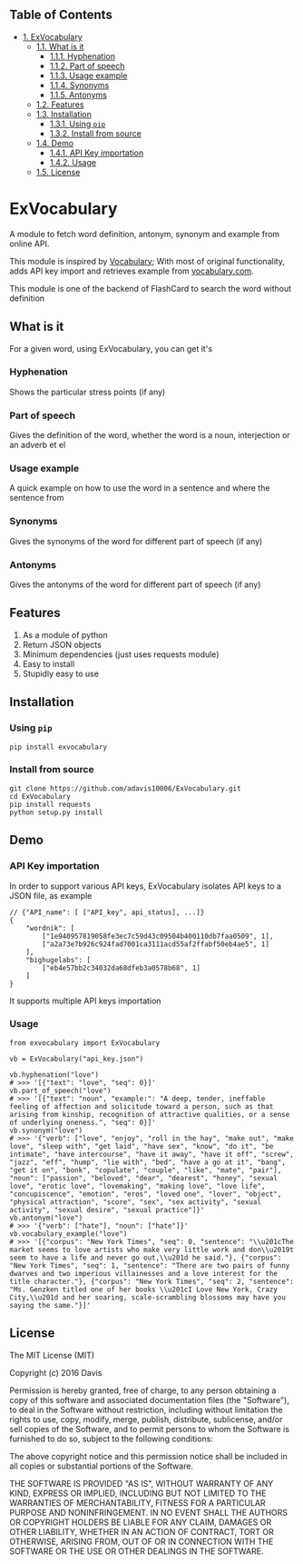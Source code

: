 <div id="table-of-contents">
<h2>Table of Contents</h2>
<div id="text-table-of-contents">
<ul>
<li><a href="#orgheadline15">1. ExVocabulary</a>
<ul>
<li><a href="#orgheadline6">1.1. What is it</a>
<ul>
<li><a href="#orgheadline1">1.1.1. Hyphenation</a></li>
<li><a href="#orgheadline2">1.1.2. Part of speech</a></li>
<li><a href="#orgheadline3">1.1.3. Usage example</a></li>
<li><a href="#orgheadline4">1.1.4. Synonyms</a></li>
<li><a href="#orgheadline5">1.1.5. Antonyms</a></li>
</ul>
</li>
<li><a href="#orgheadline7">1.2. Features</a></li>
<li><a href="#orgheadline10">1.3. Installation</a>
<ul>
<li><a href="#orgheadline8">1.3.1. Using <code>pip</code></a></li>
<li><a href="#orgheadline9">1.3.2. Install from source</a></li>
</ul>
</li>
<li><a href="#orgheadline13">1.4. Demo</a>
<ul>
<li><a href="#orgheadline11">1.4.1. API Key importation</a></li>
<li><a href="#orgheadline12">1.4.2. Usage</a></li>
</ul>
</li>
<li><a href="#orgheadline14">1.5. License</a></li>
</ul>
</li>
</ul>
</div>
</div>


# ExVocabulary<a id="orgheadline15"></a>

A module to fetch word definition, antonym, synonym and example from online API.

This module is inspired by [Vocabulary](https://github.com/prodicus/vocabulary); With most of original functionality, adds
API key import and retrieves example from [vocabulary.com](http://vocabulary.com).

This module is one of the backend of FlashCard to search the word without definition

## What is it<a id="orgheadline6"></a>

For a given word, using ExVocabulary, you can get it's

### Hyphenation<a id="orgheadline1"></a>

Shows the particular stress points (if any)

### Part of speech<a id="orgheadline2"></a>

Gives the definition of the word, whether the word is a noun, interjection or an adverb et el

### Usage example<a id="orgheadline3"></a>

A quick example on how to use the word in a sentence and where the sentence from

### Synonyms<a id="orgheadline4"></a>

Gives the synonyms of the word for different part of speech (if any)

### Antonyms<a id="orgheadline5"></a>

Gives the antonyms of the word for different part of speech (if any)

## Features<a id="orgheadline7"></a>

1.  As a module of python
2.  Return JSON objects
3.  Minimum dependencies (just uses requests module)
4.  Easy to install
5.  Stupidly easy to use

## Installation<a id="orgheadline10"></a>

### Using `pip`<a id="orgheadline8"></a>

    pip install exvocabulary

### Install from source<a id="orgheadline9"></a>

    git clone https://github.com/adavis10006/ExVocabulary.git
    cd ExVocabulary
    pip install requests
    python setup.py install

## Demo<a id="orgheadline13"></a>

### API Key importation<a id="orgheadline11"></a>

In order to support various API keys, ExVocabulary isolates API keys to a JSON
file, as example

    // {"API_name": [ ["API_key", api_status], ...]}
    {
        "wordnik": [
            ["1e940957819058fe3ec7c59d43c09504b400110db7faa0509", 1],
            ["a2a73e7b926c924fad7001ca3111acd55af2ffabf50eb4ae5", 1]
        ],
        "bighugelabs": [
            ["eb4e57bb2c34032da68dfeb3a0578b68", 1]
        ]
    }

It supports multiple API keys importation

### Usage<a id="orgheadline12"></a>

    from exvocabulary import ExVocabulary

    vb = ExVocabulary("api_key.json")

    vb.hyphenation("love")
    # >>> '[{"text": "love", "seq": 0}]'
    vb.part_of_speech("love")
    # >>> '[{"text": "noun", "example:": "A deep, tender, ineffable feeling of affection and solicitude toward a person, such as that arising from kinship, recognition of attractive qualities, or a sense of underlying oneness.", "seq": 0}]'
    vb.synonym("love")
    # >>> '{"verb": ["love", "enjoy", "roll in the hay", "make out", "make love", "sleep with", "get laid", "have sex", "know", "do it", "be intimate", "have intercourse", "have it away", "have it off", "screw", "jazz", "eff", "hump", "lie with", "bed", "have a go at it", "bang", "get it on", "bonk", "copulate", "couple", "like", "mate", "pair"], "noun": ["passion", "beloved", "dear", "dearest", "honey", "sexual love", "erotic love", "lovemaking", "making love", "love life", "concupiscence", "emotion", "eros", "loved one", "lover", "object", "physical attraction", "score", "sex", "sex activity", "sexual activity", "sexual desire", "sexual practice"]}'
    vb.antonym("love")
    # >>> '{"verb": ["hate"], "noun": ["hate"]}'
    vb.vocabulary_example("love")
    # >>> '[{"corpus": "New York Times", "seq": 0, "sentence": "\\u201cThe market seems to love artists who make very little work and don\\u2019t seem to have a life and never go out,\\u201d he said."}, {"corpus": "New York Times", "seq": 1, "sentence": "There are two pairs of funny dwarves and two imperious villainesses and a love interest for the title character."}, {"corpus": "New York Times", "seq": 2, "sentence": "Ms. Genzken titled one of her books \\u201cI Love New York, Crazy City,\\u201d and her soaring, scale-scrambling blossoms may have you saying the same."}]'

## License<a id="orgheadline14"></a>

The MIT License (MIT)

Copyright (c) 2016 Davis

Permission is hereby granted, free of charge, to any person obtaining a copy
of this software and associated documentation files (the "Software"), to deal
in the Software without restriction, including without limitation the rights
to use, copy, modify, merge, publish, distribute, sublicense, and/or sell
copies of the Software, and to permit persons to whom the Software is
furnished to do so, subject to the following conditions:

The above copyright notice and this permission notice shall be included in all
copies or substantial portions of the Software.

THE SOFTWARE IS PROVIDED "AS IS", WITHOUT WARRANTY OF ANY KIND, EXPRESS OR
IMPLIED, INCLUDING BUT NOT LIMITED TO THE WARRANTIES OF MERCHANTABILITY,
FITNESS FOR A PARTICULAR PURPOSE AND NONINFRINGEMENT. IN NO EVENT SHALL THE
AUTHORS OR COPYRIGHT HOLDERS BE LIABLE FOR ANY CLAIM, DAMAGES OR OTHER
LIABILITY, WHETHER IN AN ACTION OF CONTRACT, TORT OR OTHERWISE, ARISING FROM,
OUT OF OR IN CONNECTION WITH THE SOFTWARE OR THE USE OR OTHER DEALINGS IN THE
SOFTWARE.
